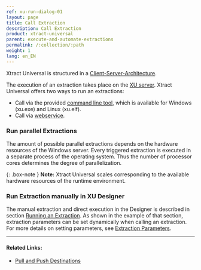 ```yaml
---
ref: xu-run-dialog-01
layout: page
title: Call Extraction
description: Call Extraction
product: xtract-universal
parent: execute-and-automate-extractions
permalink: /:collection/:path
weight: 1
lang: en_EN
---
```


Xtract Universal is structured in a [Client-Server-Architecture](../introduction). 

The execution of an extraction takes place on the [XU server](../server#run-extraction-on-the-server).
Xtract Universal offers two ways to run an extractions:

- Call via the provided [command line tool](./call-via-commandline), which is available for Windows (xu.exe) and Linux (xu.elf). 
- Call via [webservice](./call-via-webservice). 

### Run parallel Extractions

The amount of possible parallel extractions depends on the hardware resources of the Windows server.
Every triggered extraction is executed in a separate process of the operating system.
Thus the number of processor cores determines the degree of parallelization.

{: .box-note }
**Note:** Xtract Universal scales corresponding to the available hardware resources of the runtime environment.

### Run Extraction manually in XU Designer

The manual extraction and direct execution in the Designer is described in section [Running an Extraction](../getting-started/run-an-extraction).
As shown in the example of that section, extraction parameters can be set dynamically when calling an extraction.
For more details on setting parameters, see [Extraction Parameters](./extraction-parameters).


****
#### Related Links:
- [Pull and Push Destinations](../destinations#pull-and-push-destinations)
